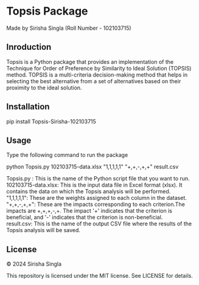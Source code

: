 # Topsis Package
Made by Sirisha Singla (Roll Number - 102103715)

## Inroduction
Topsis is a Python package that provides an implementation of the Technique for Order of Preference by Similarity to Ideal Solution (TOPSIS) method. TOPSIS is a multi-criteria decision-making method that helps in selecting the best alternative from a set of alternatives based on their proximity to the ideal solution.

## Installation
pip install Topsis-Sirisha-102103715  

## Usage 
Type the following command to run the package    

python Topsis.py 102103715-data.xlsx "1,1,1,1,1" "+,+,-,+,+" result.csv  

Topsis.py : This is the name of the Python script file that you want to run.  
102103715-data.xlsx: This is the input data file in Excel format (xlsx). It contains the data on which the Topsis analysis will be performed.   
"1,1,1,1,1": These are the weights assigned to each column in the dataset.   
"+,+,-,+,+": These are the impacts corresponding to each criterion.The impacts are +,+,+,-,+. The impact '+' indicates that the criterion is beneficial, and '-' indicates that the criterion is non-beneficial.     
result.csv: This is the name of the output CSV file where the results of the Topsis analysis will be saved.     

## License
© 2024 Sirisha Singla   

This repository is licensed under the MIT license. See LICENSE for details.

